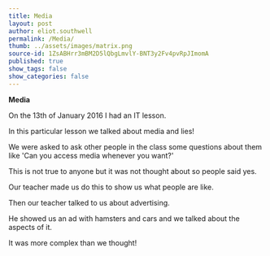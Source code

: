 ```yaml
---
title: Media
layout: post
author: eliot.southwell
permalink: /Media/
thumb: ../assets/images/matrix.png
source-id: 1ZsABHrr3mBM2D5lQbgLmvlY-BNT3y2Fv4pvRpJImomA
published: true
show_tags: false
show_categories: false
---
```

**Media**

On the 13th of January 2016 I had an IT lesson.

In this particular lesson we talked about media and lies!

We were asked to ask other people in the class some questions about them like 'Can you access media whenever you want?'

This is not true to anyone but it was not thought about so people said yes.

Our teacher made us do this to show us what people are like.

Then our teacher talked to us about advertising.

He showed us an ad with hamsters and cars and we talked about the aspects of it.

It was more complex than we thought!

